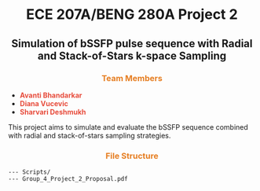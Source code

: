 <div align="center">

# <span>ECE 207A/BENG 280A Project 2</span>
## <span>Simulation of bSSFP pulse sequence with Radial and Stack-of-Stars k-space Sampling</span>

</div>

### <div align="center"><span style="color: #e67e22;">Team Members</span></div>
- **<span style="color: #e74c3c;">Avanti Bhandarkar</span>**
- **<span style="color: #e74c3c;">Diana Vucevic</span>**
- **<span style="color: #e74c3c;">Sharvari Deshmukh</span>**

This project aims to simulate and evaluate the bSSFP sequence combined with radial and stack-of-stars sampling strategies.

### <div align="center"><span style="color: #e67e22;">File Structure</span></div>
```
--- Scripts/
--- Group_4_Project_2_Proposal.pdf

